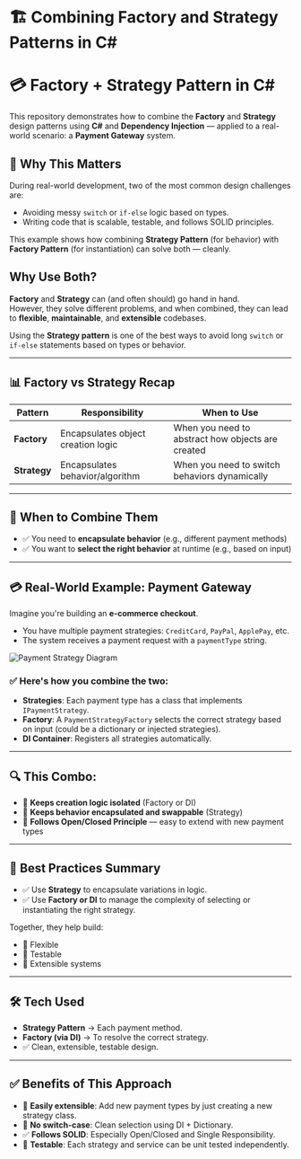 ﻿# 🏗️ Combining Factory and Strategy Patterns in C#

# 💳 Factory + Strategy Pattern in C#

This repository demonstrates how to combine the **Factory** and **Strategy** design patterns using **C#** and **Dependency Injection** — applied to a real-world scenario: a **Payment Gateway** system.

## 📌 Why This Matters

During real-world development, two of the most common design challenges are:

- Avoiding messy `switch` or `if-else` logic based on types.
- Writing code that is scalable, testable, and follows SOLID principles.

This example shows how combining **Strategy Pattern** (for behavior) with **Factory Pattern** (for instantiation) can solve both — cleanly.


## Why Use Both?

**Factory** and **Strategy** can (and often should) go hand in hand.  
However, they solve different problems, and when combined, they can lead to **flexible**, **maintainable**, and **extensible** codebases.

Using the **Strategy pattern** is one of the best ways to avoid long `switch` or `if-else` statements based on types or behavior.

---

## 📊 Factory vs Strategy Recap

| Pattern   | Responsibility                      | When to Use                                      |
|-----------|--------------------------------------|--------------------------------------------------|
| **Factory**  | Encapsulates object creation logic  | When you need to abstract how objects are created |
| **Strategy** | Encapsulates behavior/algorithm     | When you need to switch behaviors dynamically     |

---

## 🧩 When to Combine Them

- ✅ You need to **encapsulate behavior** (e.g., different payment methods)
- ✅ You want to **select the right behavior** at runtime (e.g., based on input)

---

## 💳 Real-World Example: Payment Gateway

Imagine you're building an **e-commerce checkout**.

- You have multiple payment strategies: `CreditCard`, `PayPal`, `ApplePay`, etc.
- The system receives a payment request with a `paymentType` string.

![Payment Strategy Diagram](payment-strategy.png)

### ✅ Here's how you combine the two:

- **Strategies**: Each payment type has a class that implements `IPaymentStrategy`.
- **Factory**: A `PaymentStrategyFactory` selects the correct strategy based on input (could be a dictionary or injected strategies).
- **DI Container**: Registers all strategies automatically.

---

## 🔍 This Combo:

- 🧩 **Keeps creation logic isolated** (Factory or DI)
- 🧠 **Keeps behavior encapsulated and swappable** (Strategy)
- 🧱 **Follows Open/Closed Principle** — easy to extend with new payment types

---

## 🧠 Best Practices Summary

- ✅ Use **Strategy** to encapsulate variations in logic.
- ✅ Use **Factory or DI** to manage the complexity of selecting or instantiating the right strategy.

Together, they help build:

- 🔁 Flexible
- 🧪 Testable
- 🧱 Extensible systems

---

## 🛠 Tech Used

- **Strategy Pattern** → Each payment method.
- **Factory (via DI)** → To resolve the correct strategy.
- ✅ Clean, extensible, testable design.

---

## ✅ Benefits of This Approach

- 🔄 **Easily extensible**: Add new payment types by just creating a new strategy class.
- 🤖 **No switch-case**: Clean selection using DI + Dictionary.
- ✅ **Follows SOLID**: Especially Open/Closed and Single Responsibility.
- 🧪 **Testable**: Each strategy and service can be unit tested independently.

